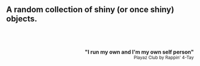 ## A random collection of shiny (or once shiny) objects.


<p align="right">
<br><br><br>
<b>"I run my own and I'm my own self person"</b><br>
<sub>Playaz Club by Rappin' 4-Tay</sub>
</p>
